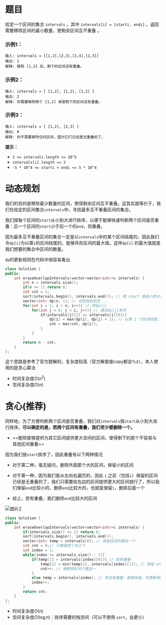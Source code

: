 # 题目

给定一个区间的集合 `intervals` ，其中 `intervals[i] = [starti, endi]` 。返回 需要移除区间的最小数量，使剩余区间互不重叠 。

### 示例1：

```
输入: intervals = [[1,2],[2,3],[3,4],[1,3]]
输出: 1
解释: 移除 [1,3] 后，剩下的区间没有重叠。
```

### 示例2：

```
输入: intervals = [ [1,2], [1,2], [1,2] ]
输出: 2
解释: 你需要移除两个 [1,2] 来使剩下的区间没有重叠。
```

### 示例3：

```
输入: intervals = [ [1,2], [2,3] ]
输出: 0
解释: 你不需要移除任何区间，因为它们已经是无重叠的了。
```

**提示：**

- `1 <= intervals.length <= 10^5`
- `intervals[i].length == 2`
- `-5 * 10^4 <= starti < endi <= 5 * 10^4`

# 动态规划

我们的目的是移除最少数量的区间，使得剩余区间互不重叠。这其实就等价于，我们在给定的区间集合`intervals`中，寻找最多互不重叠区间的集合。

我们按每个区间的`start`从小到大进行排序，以便于能够快速判断两个区间是否重叠：后一个区间的`start`小于前一个的`end`，则重叠。

因为最多互不重叠区间的集合一定是以`intervals`中的某个区间结尾的，因此我们令`dp[i]`为以第`i`的区间结尾的，能够共存区间的最大值。这样`dp[i]` 的最大值就是我们想要的集合中区间的数量。

`dp`的更新规则在代码中很容易看出

```c++
class Solution {
public:
    int eraseOverlapIntervals(vector<vector<int>>& intervals) {
        int n = intervals.size();
        if(n <= 1) return 0;
        int cnt = 1;
        sort(intervals.begin(), intervals.end()); // 按 start 值由小到大排序
        vector<int> dp(n, 1); // 动态规划状态
        for(int i = 1; i < n; i++){ // 求dp[i]
            for(int j = 0; j < i; j++){ // 通过dp[j]来求
                if(intervals[j][1] <= intervals[i][0]){
                    dp[i] = max(dp[i], dp[j] + 1); // 以第 i 个区间结尾，无重叠区间的最大数目
                    cnt = max(cnt, dp[i]);
                }
            }
        }
        return n - cnt;
    }
};
```

这个思路是参考了官方题解的，复杂度较高（官方解直接copy都会`TLE`），本人使用的是贪心算法

- 时间复杂度$O(n^2)$
- 空间复杂度$O(n)$

# 贪心(推荐)

同样地，为了方便判断两个区间是否重叠，我们对`intervals`按`start`从小到大进行排序。**可以确定的是，若两个区间有重叠，我们至少要删除一个。**

- ==删除能够提供为其它区间提供更大空间的区间，使得剩下的那个不容易与其他区间重叠==

因为我们按`start`排序了，因此重叠有以下两种情况

- 对于第二种，毫无疑问，删除外面那个大的区间，保留小的区间
- 对于第一种，因为我们是从左向右遍历的，因此 `i` 之前（包括`i`）保留的区间已经是无重叠的了，我们只需要给右边的区间提供更大的区间就行了，所以我们保留`end`比较小的，删除`end`比较大的，也就是保留`i`，删除后面一个

- 综上，若有重叠，我们删除`end`比较大的区间

![图片2](C:\Users\nishiyu\Desktop\图片2.png)

```c++
class Solution {
public:
    int eraseOverlapIntervals(vector<vector<int>>& intervals) {
        if(intervals.size() <= 1) return 0;
        sort(intervals.begin(), intervals.end());
        vector<int> temp = intervals[0]; // 保留区间的最后一个
        int cnt = 0;// 计算删除了多少个
        int index = 1;
        while(index <= intervals.size() - 1){
            if(temp[1] > intervals[index][0]){ // 若有重叠
                temp[1] = min(temp[1], intervals[index][1]); // 保留 end 小的，不需要更新 start
                cnt++; // 被删除区间个数加一
            }
            else temp = intervals[index]; // 若没有重叠，直接保留，并更新保留集合的最后一个区间
            index++;
        }
        return cnt;
    }
};
```

- 时间复杂度$O(n)$
- 空间复杂度$O(\log n)$：排序需要的栈空间（可以不使用 `sort`，会更小）